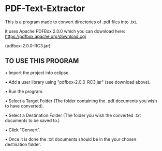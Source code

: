 # PDF-Text-Extractor

This is a program made to convert directories of .pdf files into .txt. 

it uses Apache PDFBox 2.0.0 which you can download here: https://pdfbox.apache.org/download.cgi 

(pdfbox-2.0.0-RC3.jar)

## TO USE THIS PROGRAM

• Import the project into eclipse.

• Add a user library using "pdfbox-2.0.0-RC3.jar" (see download above).

• Run the program.

• Select a Target Folder (The folder containing the .pdf documents you wish to have converted).

• Select a Destination Folder (The folder you wish the converted .txt documents to be saved to.)

• Click "Convert".

• Once it is done the .txt documents should be in the your chosen destination folder.

